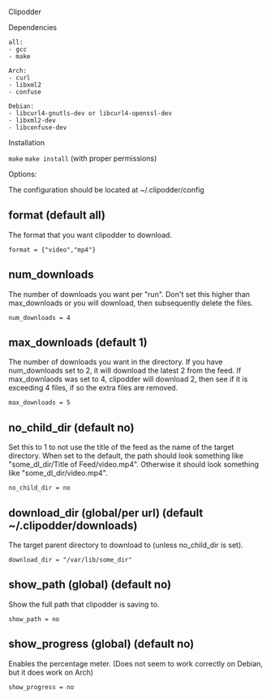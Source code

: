 Clipodder

Dependencies
	
	all:
	- gcc
	- make
	
	Arch:
	- curl
	- libxml2
	- confuse

	Debian:
	- libcurl4-gnutls-dev or libcurl4-openssl-dev
	- libxml2-dev
	- libconfuse-dev
	



Installation

`make`
`make install` (with proper permissions)

	
Options:

The configuration should be located at ~/.clipodder/config 

format (default all)
-----------------------------
The format that you want clipodder to download.  

```
format = {"video","mp4"}
```
	
num_downloads 
-----------------------------
The number of downloads you want per "run". Don't set this higher than max_downloads 
or you will download, then subsequently delete the files. 
	
```
num_downloads = 4
```
	
max_downloads (default 1)
-----------------------------
The number of downloads you want in the directory. If you have num_downloads set to 2, it 
will download the latest 2 from the feed. If max_downlaods was set to 4, clipodder will
download 2, then see if it is exceeding 4 files, if so the extra files are removed. 

```
max_downloads = 5
```
	
no_child_dir (default no)
-----------------------------
Set this to 1 to not use the title of the feed as the name of the target directory. 
When set to the default, the path should look something like "some_dl_dir/Title of Feed/video.mp4".
Otherwise it should look something like "some_dl_dir/video.mp4". 

```
no_child_dir = no
```
	
download_dir (global/per url) (default ~/.clipodder/downloads) 
-----------------------------	
The target parent directory to download to (unless no_child_dir is set). 
	
```
download_dir = "/var/lib/some_dir"
```

show_path (global) (default no)
----------------------------
Show the full path that clipodder is saving to.

```
show_path = no
```


show_progress (global) (default no)
----------------------------
Enables the percentage meter. (Does not seem to 
work correctly on Debian, but it does work on Arch)

```
show_progress = no
```
